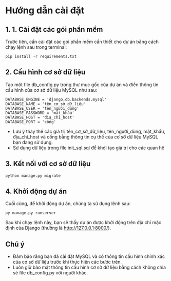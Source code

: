 # Hướng dẫn cài đặt
## 1. 1. Cài đặt các gói phần mềm
Trước tiên, cần cài đặt các gói phần mềm cần thiết cho dự án bằng cách chạy lệnh sau trong terminal:

```commandline
pip install -r requirements.txt
```
## 2. Cấu hình cơ sở dữ liệu
Tạo một file db_config.py trong thư mục gốc của dự án và điền thông tin cấu hình của cơ sở dữ liệu MySQL như sau:
```commandline
DATABASE_ENGINE = 'django.db.backends.mysql'
DATABASE_NAME = 'tên_cơ_sở_dữ_liệu'
DATABASE_USER = 'tên_người_dùng'
DATABASE_PASSWORD = 'mật_khẩu'
DATABASE_HOST = 'địa_chỉ_host'
DATABASE_PORT = 'cổng'
```
-   Lưu ý thay thế các giá trị tên_cơ_sở_dữ_liệu, tên_người_dùng, mật_khẩu, địa_chỉ_host và cổng bằng thông tin cụ thể của cơ sở dữ liệu MySQL bạn đang sử dụng.
-   Sử dụng dữ liệu trong file init_sql.sql để khởi tạo giá trị cho các quan hệ
## 3. Kết nối với cơ sở dữ liệu
```commandline
python manage.py migrate
```
## 4. Khởi động dự án
Cuối cùng, để khởi động dự án, chúng ta sử dụng lệnh sau:
```commandline
py manage.py runserver
```
Sau khi chạy lệnh này, bạn sẽ thấy dự án được khởi động trên địa chỉ mặc định của Django (thường là http://127.0.0.1:8000/).
## Chú ý
-   Đảm bảo rằng bạn đã cài đặt MySQL và có thông tin cấu hình chính xác của cơ sở dữ liệu trước khi thực hiện các bước trên.
-   Luôn giữ bảo mật thông tin cấu hình cơ sở dữ liệu bằng cách không chia sẻ file db_config.py với người khác.
